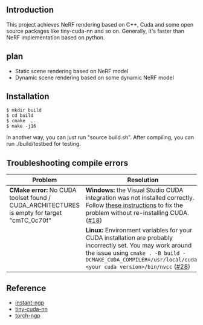 ## Introduction
This project achieves NeRF rendering based on C++, Cuda and some open source packages like tiny-cuda-nn and so on. Generally, it's faster than NeRF implementation based on python.

## plan
- Static scene rendering based on NeRF model
- Dynamic scene rendering based on some dynamic NeRF model 

## Installation
```shell
$ mkdir build
$ cd build
$ cmake  ..
$ make -j16
```
In another way, you can just run "source build.sh". After compiling, you can run ./build/testbed for testing.

## Troubleshooting compile errors

| Problem | Resolution |
|---------|------------|
| __CMake error:__ No CUDA toolset found / CUDA_ARCHITECTURES is empty for target "cmTC_0c70f" | __Windows:__ the Visual Studio CUDA integration was not installed correctly. Follow [these instructions](https://github.com/mitsuba-renderer/mitsuba2/issues/103#issuecomment-618378963) to fix the problem without re-installing CUDA. ([#18](https://github.com/NVlabs/instant-ngp/issues/18)) |
| | __Linux:__ Environment variables for your CUDA installation are probably incorrectly set. You may work around the issue using ```cmake . -B build -DCMAKE_CUDA_COMPILER=/usr/local/cuda-<your cuda version>/bin/nvcc``` ([#28](https://github.com/NVlabs/instant-ngp/issues/28)) |

## Reference
- [instant-ngp](https://github.com/NVlabs/instant-ngp)
- [tiny-cuda-nn](https://github.com/NVlabs/tiny-cuda-nn)
- [torch-ngp](https://github.com/ashawkey/torch-ngp)